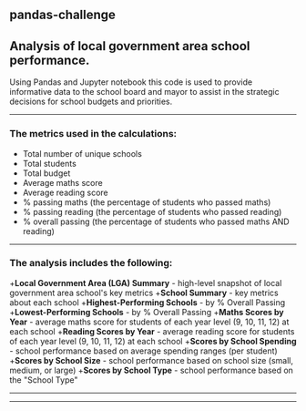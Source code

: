 ## pandas-challenge


## Analysis of local government area school performance.

Using Pandas and Jupyter notebook this code is used to provide informative data to the school board and mayor to assist in the strategic decisions for school budgets and priorities.

-----

### The metrics used in the calculations:
+ Total number of unique schools
+ Total students
+ Total budget
+ Average maths score
+ Average reading score
+ % passing maths (the percentage of students who passed maths)
+ % passing reading (the percentage of students who passed reading)
+ % overall passing (the percentage of students who passed maths AND reading)

-----

### The analysis includes the following: 
+**Local Government Area (LGA) Summary** - high-level snapshot of local government area school's key metrics
+**School Summary** - key metrics about each school
+**Highest-Performing Schools** - by % Overall Passing
+**Lowest-Performing Schools** - by % Overall Passing
+**Maths Scores by Year** - average maths score for students of each year level (9, 10, 11, 12) at each school
+**Reading Scores by Year** - average reading score for students of each year level (9, 10, 11, 12) at each school
+**Scores by School Spending** - school performance based on average spending ranges (per student)
+**Scores by School Size** - school performance based on school size (small, medium, or large)
+**Scores by School Type** - school performance based on the "School Type"

-----


-----
